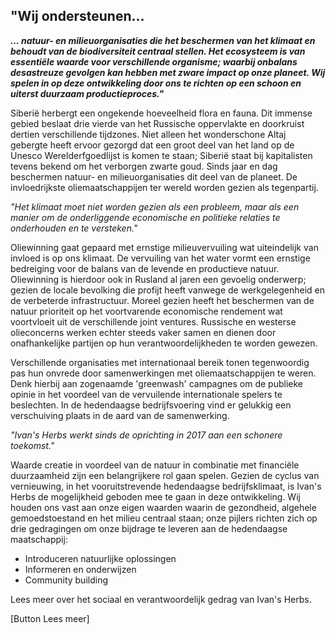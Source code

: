 ## "Wij ondersteunen...
_**... natuur- en milieuorganisaties die het beschermen van het klimaat en behoudt van de biodiversiteit centraal stellen. Het ecosysteem is van essentiële waarde voor verschillende organisme; waarbij onbalans desastreuze gevolgen kan hebben met zware impact op onze planeet. Wij spelen in op deze ontwikkeling door ons te richten op een schoon en uiterst duurzaam productieproces."**_

Siberië herbergt een ongekende hoeveelheid flora en fauna. Dit immense gebied beslaat drie vierde van het Russische oppervlakte en doorkruist dertien verschillende tijdzones. Niet alleen het wonderschone Altaj gebergte heeft ervoor gezorgd dat een groot deel van het land op de Unesco Werelderfgoedlijst is komen te staan; Siberië staat bij kapitalisten tevens bekend om het verborgen zwarte goud. Sinds jaar en dag beschermen natuur- en milieuorganisaties dit deel van de planeet. De invloedrijkste oliemaatschappijen ter wereld worden gezien als tegenpartij.

_"Het klimaat moet niet worden gezien als een probleem, maar als een manier om de onderliggende economische en politieke relaties te onderhouden en te versteken."_

Oliewinning gaat gepaard met ernstige milieuvervuiling wat uiteindelijk van invloed is op ons klimaat. De vervuiling van het water vormt een ernstige bedreiging voor de balans van de levende en productieve natuur. Oliewinning is hierdoor ook in Rusland al jaren een gevoelig onderwerp; gezien de locale bevolking die profijt heeft vanwege de werkgelegenheid en de verbeterde infrastructuur. Moreel gezien heeft het beschermen van de natuur prioriteit op het voortvarende economische rendement wat voortvloeit uit de verschillende joint ventures. Russische en westerse olieconcerns werken echter steeds vaker samen en dienen door onafhankelijke partijen op hun verantwoordelijkheden te worden gewezen. 

Verschillende organisaties met internationaal bereik tonen tegenwoordig pas hun onvrede door samenwerkingen met oliemaatschappijen te weren. Denk hierbij aan zogenaamde 'greenwash' campagnes om de publieke opinie in het voordeel van de vervuilende internationale spelers te beslechten. In de hedendaagse bedrijfsvoering vind er gelukkig een verschuiving plaats in de aard van de samenwerking. 

_"Ivan's Herbs werkt sinds de oprichting in 2017 aan een schonere toekomst."_

Waarde creatie in voordeel van de natuur in combinatie met financiële duurzaamheid zijn een belangrijkere rol gaan spelen. Gezien de cyclus van vernieuwing, in het vooruitstrevende hedendaagse bedrijfsklimaat, is Ivan's Herbs de mogelijkheid geboden mee te gaan in deze ontwikkeling. Wij houden ons vast aan onze eigen waarden waarin de gezondheid, algehele gemoedstoestand en het milieu centraal staan; onze pijlers richten zich op drie gedragingen om onze bijdrage te leveren aan de hedendaagse maatschappij:

* Introduceren natuurlijke oplossingen
* Informeren en onderwijzen
* Community building

Lees meer over het sociaal en verantwoordelijk gedrag van Ivan's Herbs. 

[Button Lees meer]
